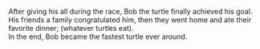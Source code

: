 After giving his all during the race, Bob the turtle finally achieved his goal.
  \
His friends a family congratulated him, then they went home and ate their favorite dinner; (whatever turtles eat). \
In the end, Bob became the fastest turtle ever around.
